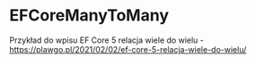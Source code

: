 # EFCoreManyToMany

Przykład do wpisu EF Core 5 relacja wiele do wielu - https://plawgo.pl/2021/02/02/ef-core-5-relacja-wiele-do-wielu/
